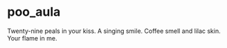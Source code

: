   # poo_aula
Twenty-nine peals in your kiss. A singing smile. Coffee smell and lilac skin. Your flame in me. 
